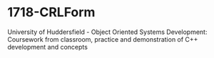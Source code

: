 # 1718-CRLForm
University of Huddersfield - Object Oriented Systems Development: Coursework from classroom, practice and demonstration of C++ development and concepts
